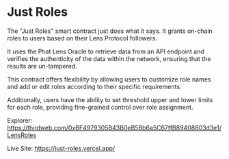 # Just Roles

The "Just Roles" smart contract just does what it says. It grants on-chain roles to users based on their Lens Protocol followers.

It uses the Phat Lens Oracle to retrieve data from an API endpoint and verifies the authenticity of the data within the network, ensuring that the results are un-tampered.

This contract offers flexibility by allowing users to customize role names and add or edit roles according to their specific requirements.

Additionally, users have the ability to set threshold upper and lower limits for each role, providing fine-grained control over role assignment.

Explorer:
https://thirdweb.com/0xBF4979305B43B0eB5Bb6a5C67ffB89408803d3e1/LensRoles

Live Site:
https://just-roles.vercel.app/
